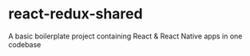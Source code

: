 # react-redux-shared
A basic boilerplate project containing React &amp; React Native apps in one codebase
